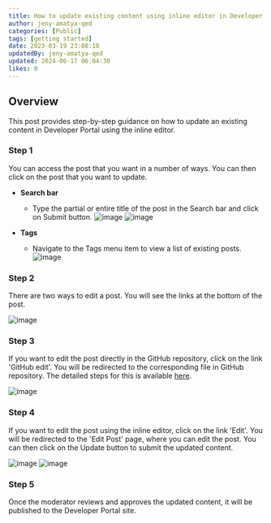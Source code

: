 ```yaml
---
title: How to update existing content using inline editor in Developer Portal
author: jeny-amatya-qed
categories: [Public]
tags: [getting started]
date: 2023-03-19 23:08:18 
updatedBy: jeny-amatya-qed
updated: 2024-06-17 06:04:30 
likes: 0
---
```


## Overview
This post provides step-by-step guidance on how to update an existing content in Developer Portal using the inline editor. 

### Step 1
You can access the post that you want in a number of ways. You can then click on the post that you want to update.
* **Search bar**
    * Type the partial or entire title of the post in the Search bar and click on Submit button.
![image](https://sadevportal3.blob.core.windows.net/root/post/edit-post-step-1-1.png)
        ![image](https://sadevportal3.blob.core.windows.net/root/post/add-post-step-5-2-dark.png)

* **Tags**
    * Navigate to the Tags menu item to view a list of existing posts.
    ![image](https://sadevportal3.blob.core.windows.net/root/post/edit-post-step-1-3.png)

### Step 2
There are two ways to edit a post. You will see the links at the bottom of the post.

![image](https://sadevportal3.blob.core.windows.net/root/post/edit-post-step-2.png)

### Step 3
If you want to edit the post directly in the GitHub repository, click on the link 'GitHub edit'. You will be redirected to the corresponding file in GitHub repository. The detailed steps for this is available [here](https://developer.qed.qld.gov.au/getting-started/How-to-edit-a-post-using-GitHub-repository/).

![image](https://sadevportal3.blob.core.windows.net/root/post/edit-post-step-3.png)

### Step 4
If you want to edit the post using the inline editor, click on the link 'Edit'. You will be redirected to the 'Edit Post' page, where you can edit the post. You can then click on the Update button to submit the updated content.

![image](https://sadevportal3.blob.core.windows.net/root/post/edit-post-step-4-1.png)
![image](https://sadevportal3.blob.core.windows.net/root/post/edit-post-step-4-2.png)

### Step 5 
Once the moderator reviews and approves the updated content, it will be published to the Developer Portal site.